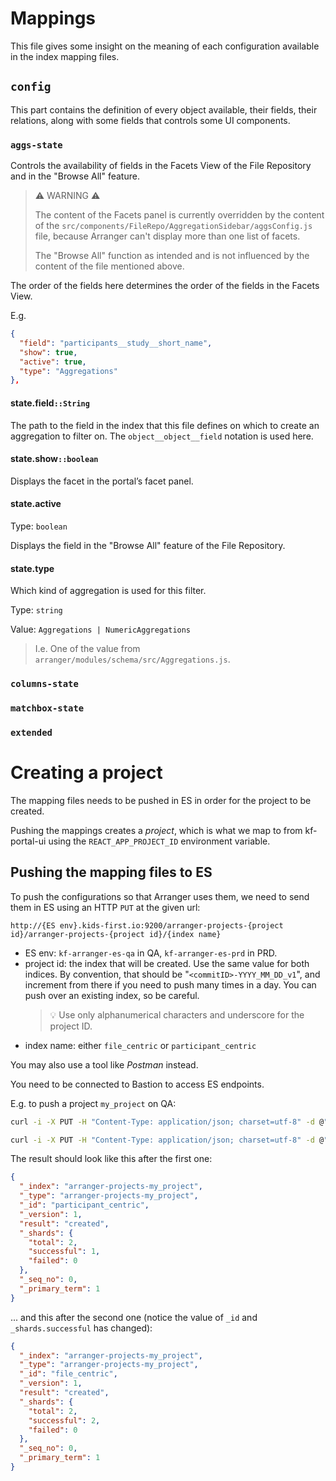 # Mappings

This file gives some insight on the meaning of each configuration available in the index mapping files.

## `config`

This part contains the definition of every object available, their fields, their relations, along with some fields that controls some UI components.

### `aggs-state`

Controls the availability of fields in the Facets View of the File Repository and in the "Browse All" feature.

> ⚠ WARNING ⚠
>
> The content of the Facets panel is currently overridden by the content of the `src/components/FileRepo/AggregationSidebar/aggsConfig.js` file, because Arranger can't display more than one list of facets.
>
> The "Browse All" function as intended and is not influenced by the content of the file mentioned above.

The order of the fields here determines the order of the fields in the Facets View.

E.g.

```json
{
  "field": "participants__study__short_name",
  "show": true,
  "active": true,
  "type": "Aggregations"
},
```

#### state.field`::String`

The path to the field in the index that this file defines on which to create an aggregation to filter on. The `object__object__field` notation is used here.

#### state.show`::boolean`

Displays the facet in the portal’s facet panel.

#### state.active

Type: `boolean`

Displays the field in the "Browse All" feature of the File Repository.

#### state.type

Which kind of aggregation is used for this filter.

Type: `string`

Value: `Aggregations | NumericAggregations`

> I.e. One of the value from `arranger/modules/schema/src/Aggregations.js`.

### `columns-state`

### `matchbox-state`

### `extended`

# Creating a project

The mapping files needs to be pushed in ES in order for the project to be created.

Pushing the mappings creates a *project*, which is what we map to from kf-portal-ui using the `REACT_APP_PROJECT_ID` environment variable.

## Pushing the mapping files to ES

To push the configurations so that Arranger uses them, we need to send them in ES using an HTTP `PUT` at the given url:

`http://{ES env}.kids-first.io:9200/arranger-projects-{project id}/arranger-projects-{project id}/{index name}`

- ES env: `kf-arranger-es-qa` in QA, `kf-arranger-es-prd` in PRD.
- project id: the index that will be created. Use the same value for both indices. By convention, that should be "`<commitID>-YYYY_MM_DD_v1`", and increment from there if you need to push many times in a day. You can push over an existing index, so be careful.
  > 💡 Use only alphanumerical characters and underscore for the project ID.
- index name: either `file_centric` or `participant_centric`

You may also use a tool like *Postman* instead.

You need to be connected to Bastion to access ES endpoints.

E.g. to push a project `my_project` on QA:

```sh
curl -i -X PUT -H "Content-Type: application/json; charset=utf-8" -d @"mappings/participant_centric.json" http://kf-arranger-es-qa.kids-first.io:9200/arranger-projects-my_project/arranger-projects-my_project/participant_centric

curl -i -X PUT -H "Content-Type: application/json; charset=utf-8" -d @"mappings/file_centric.json" http://kf-arranger-es-qa.kids-first.io:9200/arranger-projects-my_project/arranger-projects-my_project/file_centric
```

The result should look like this after the first one:

```json
{
  "_index": "arranger-projects-my_project",
  "_type": "arranger-projects-my_project",
  "_id": "participant_centric",
  "_version": 1,
  "result": "created",
  "_shards": {
    "total": 2,
    "successful": 1,
    "failed": 0
  },
  "_seq_no": 0,
  "_primary_term": 1
}
```

... and this after the second one (notice the value of `_id` and `_shards.successful` has changed):

```json
{
  "_index": "arranger-projects-my_project",
  "_type": "arranger-projects-my_project",
  "_id": "file_centric",
  "_version": 1,
  "result": "created",
  "_shards": {
    "total": 2,
    "successful": 2,
    "failed": 0
  },
  "_seq_no": 0,
  "_primary_term": 1
}
```
